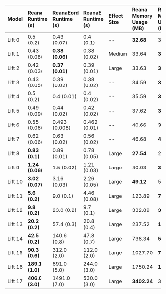 | Model   | Reana Runtime (s)   | ReanaEord Runtime (s)   | ReanaE Runtime (s)   | Effect Size   | Reana Memory Usage (MB)   | ReanaEord Memory Usage (MB)   |   ReanaE Memory Usage (MB) | Effect Size   |
|:--------|:--------------------|:------------------------|:---------------------|:--------------|:--------------------------|:------------------------------|---------------------------:|:--------------|
| Lift 0  | 0.5 (0.2)           | 0.43 (0.07)             | 0.4 (0.1)            | --            | **32.68**                 | 32.69                         |                      32.69 | Medium        |
| Lift 1  | 0.43 (0.08)         | **0.38 (0.06)**         | 0.38 (0.02)          | Medium        | 33.64                     | **31.55**                     |                      31.55 | Large         |
| Lift 2  | 0.42 (0.03)         | **0.37 (0.01)**         | 0.39 (0.01)          | Large         | 33.63                     | **32.66**                     |                      32.66 | Large         |
| Lift 3  | 0.43 (0.05)         | 0.39 (0.02)             | 0.38 (0.02)          | --            | 34.59                     | **32.66**                     |                      32.66 | Large         |
| Lift 4  | 0.5 (0.2)           | 0.4 (0.01)              | 0.4 (0.02)           | --            | 35.59                     | **33.62**                     |                      33.62 | Large         |
| Lift 5  | 0.49 (0.09)         | 0.44 (0.02)             | 0.42 (0.02)          | --            | 37.62                     | **35.55**                     |                      34.59 | Large         |
| Lift 6  | 0.55 (0.06)         | 0.493 (0.008)           | 0.462 (0.01)         | --            | 40.66                     | **38.58**                     |                      37.62 | Large         |
| Lift 7  | 0.62 (0.06)         | 0.63 (0.02)             | 0.56 (0.02)          | --            | 46.68                     | **44.66**                     |                      42.58 | Large         |
| Lift 8  | **0.83 (0.1)**      | 0.89 (0.01)             | 0.78 (0.05)          | Large         | **27.54**                 | 28.66                         |                      51.54 | Large         |
| Lift 9  | **1.24 (0.06)**     | 1.5 (0.02)              | 1.21 (0.03)          | Large         | 40.03                     | **39.67**                     |                      33.21 | Large         |
| Lift 10 | **3.02 (0.07)**     | 3.16 (0.03)             | 2.26 (0.05)          | Large         | **49.12**                 | 58.10                         |                      40.12 | Large         |
| Lift 11 | **5.6 (0.2)**       | 9.0 (0.1)               | 4.46 (0.08)          | Large         | 123.89                    | **79.71**                     |                      46.67 | Large         |
| Lift 12 | **9.8 (0.2)**       | 23.0 (0.2)              | 9.7 (0.1)            | Large         | 332.89                    | **325.14**                    |                     218    | Medium        |
| Lift 13 | **20.2 (0.2)**      | 57.4 (0.3)              | 20.8 (0.4)           | Large         | 237.52                    | **182.33**                    |                     567.72 | Large         |
| Lift 14 | **42.5 (0.2)**      | 140.6 (0.8)             | 47.8 (0.7)           | Large         | 738.34                    | **547.89**                    |                     545.41 | Large         |
| Lift 15 | **90.3 (0.6)**      | 312.0 (2.0)             | 112.0 (2.0)          | Large         | 1027.70                   | **770.06**                    |                    1059.15 | Large         |
| Lift 16 | **189.1 (1.0)**     | 691.0 (5.0)             | 244.0 (3.0)          | Large         | 1750.24                   | **1687.51**                   |                    2177.51 | Large         |
| Lift 17 | **406.0 (3.0)**     | 1491.0 (7.0)            | 530.0 (3.0)          | Large         | **3402.24**               | 3505.33                       |                    4594.06 | Large         |